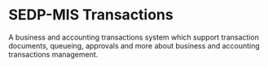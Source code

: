 # SEDP-MIS Transactions

A business  and accounting transactions system which support transaction documents, queueing, approvals and more about business and accounting transactions management.